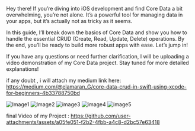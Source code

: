 Hey there! If you’re diving into iOS development and find Core Data a bit overwhelming, you’re not alone. It’s a powerful tool for managing data in your apps, but it’s actually not as tricky as it seems.

In this guide, I’ll break down the basics of Core Data and show you how to handle the essential CRUD (Create, Read, Update, Delete) operations. By the end, you’ll be ready to build more robust apps with ease. Let’s jump in!

If you have any questions or need further clarification, I will be uploading a video demonstration of my Core Data project. Stay tuned for more detailed explanations!

if any doubt , i will attach my medium link here:
https://medium.com/@elamaran_G/core-data-crud-in-swift-using-xcode-for-beginners-4b33788750bd

![Image1](https://github.com/user-attachments/assets/fe7aa7af-918a-4922-8822-deea1e00c1a7)
![Image2](https://github.com/user-attachments/assets/352b9b83-d5d9-473f-b467-de31735de19c)
![image3](https://github.com/user-attachments/assets/1a93d4e9-3537-4abc-a854-e49a0229a171)
![image4](https://github.com/user-attachments/assets/2b013b6d-22ec-48f4-9a72-0ecd75628228)
![image5](https://github.com/user-attachments/assets/0d4dab9c-6852-4d72-926c-0b1a83ccd8c6)

final Video of my Project :
https://github.com/user-attachments/assets/a05fe051-f2b2-4fbb-a4c8-d2bc57e63418

